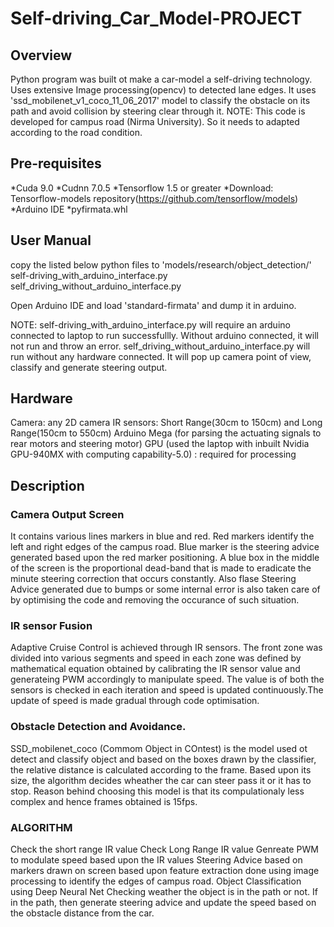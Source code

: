# Self-driving_Car_Model-PROJECT

## Overview
Python program was built ot make a car-model a self-driving technology. Uses extensive Image processing(opencv) to detected lane edges. It uses 'ssd_mobilenet_v1_coco_11_06_2017' model to classify the obstacle on its path and avoid collision by steering clear through it. 
NOTE: This code is developed for campus road (Nirma University). So it needs to adapted according to the road condition.

## Pre-requisites
*Cuda 9.0
*Cudnn 7.0.5
*Tensorflow 1.5 or greater
*Download: Tensorflow-models repository(https://github.com/tensorflow/models)
*Arduino IDE
*pyfirmata.whl

## User Manual
copy the listed below python files to 'models/research/object_detection/'
self-driving_with_arduino_interface.py
self_driving_without_arduino_interface.py

Open Arduino IDE and load 'standard-firmata' and dump it in arduino. 

NOTE: 
self-driving_with_arduino_interface.py will require an arduino connected to laptop to run successfullly. Without arduino          connected, it will not run and throw an error.
self_driving_without_arduino_interface.py will run without any hardware connected. It will pop up camera point of view, classify and generate steering output.

## Hardware
Camera: any 2D camera
IR sensors: Short Range(30cm to 150cm) and Long Range(150cm to 550cm)
Arduino Mega (for parsing the actuating signals to rear motors and steering motor)
GPU (used the laptop with inbuilt Nvidia GPU-940MX with computing capability-5.0) : required for processing

## Description
### Camera Output Screen
It contains various lines markers in blue and red. Red markers identify the left and right edges of the campus road. Blue marker is the steering advice generated based upon the red marker positioning. A blue box in the middle of the screen is the proportional dead-band that is made to eradicate the minute steering correction that occurs constantly. Also flase Steering Advice generated due to bumps or some internal error is also taken care of by optimising the code and removing the occurance of such situation.

### IR sensor Fusion
Adaptive Cruise Control is achieved through IR sensors. The front zone was divided into various segments and speed in each zone was defined by mathematical equation obtained by calibrating the IR sensor value and generateing PWM accordingly to manipulate speed. The value is of both the sensors is checked in each iteration and speed is updated continuously.The update of speed is made gradual through code optimisation.

### Obstacle Detection and Avoidance.
SSD_mobilenet_coco (Commom Object in COntest) is the model used ot detect and classify object and based on the boxes drawn by the classifier, the relative distance is calculated according to the frame. Based upon its size, the algorithm decides wheather the car can steer pass it or it has to stop. Reason behind choosing this model is that its compulationaly less complex and hence frames obtained is 15fps.

### ALGORITHM
Check the short range IR value
Check Long Range IR value
Genreate PWM to modulate speed based upon the IR values
Steering Advice based on markers drawn on screen based upon feature extraction done using image processing to identify the edges of campus road.
Object Classification using Deep Neural Net
Checking weather the object is in the path or not.
If in the path, then generate steering advice and update the speed based on the obstacle distance from the car.




















